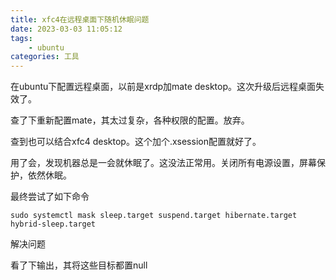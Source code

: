 ```yaml
---
title: xfc4在远程桌面下随机休眠问题
date: 2023-03-03 11:05:12
tags:
    - ubuntu
categories: 工具
---
```


在ubuntu下配置远程桌面，以前是xrdp加mate desktop。这次升级后远程桌面失效了。

查了下重新配置mate，其太过复杂，各种权限的配置。放弃。

查到也可以结合xfc4 desktop。这个加个.xsession配置就好了。

用了会，发现机器总是一会就休眠了。这没法正常用。关闭所有电源设置，屏幕保护，依然休眠。

最终尝试了如下命令
```
sudo systemctl mask sleep.target suspend.target hibernate.target hybrid-sleep.target
```
解决问题

看了下输出，其将这些目标都置null

